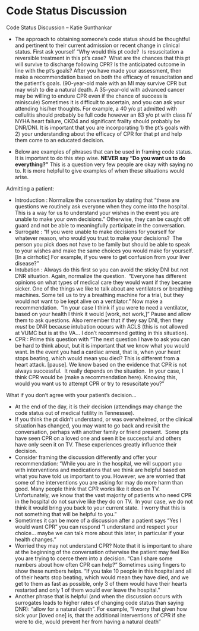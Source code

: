 # Code Status Discussion

Code Status Discussion – Katie Sunthankar

-   The approach to obtaining someone’s code status should be thoughtful
    and pertinent to their current admission or recent change in
    clinical status. First ask yourself “Why would this pt code?  Is
    resuscitation a reversible treatment in this pt’s case?  What are
    the chances that this pt will survive to discharge following CPR? Is
    the anticipated outcome in line with the pt’s goals? After you have
    made your assessment, then make a recommendation based on both the
    efficacy of resuscitation and the patient’s goals. (90-year-old male
    with an MI may survive CPR but may wish to die a natural death. A
    35-year-old with advanced cancer may be willing to endure CPR even
    if the chance of success is miniscule) Sometimes it is difficult to
    ascertain, and you can ask your attending his/her thoughts. For
    example, a 40 y/o pt admitted with cellulitis should probably be
    full code however an 83 y/o pt with class IV NYHA heart failure,
    CKD4 and significant frailty should probably be DNR/DNI. It is
    important that you are incorporating 1) the pt’s goals with 2) your
    understanding about the efficacy of CPR for that pt and help them
    come to an educated decision.

<!-- -->

-   Below are examples of phrases that can be used in framing code
    status. It is important to do this step wise. **NEVER say “Do you
    want us to do everything?”** This is a question very few people are
    okay with saying no to. It is more helpful to give examples of when
    these situations would arise.

Admitting a patient:

-   Introduction
    : Normalize the conversation by stating that “these are questions we
    routinely ask everyone when they come into the hospital.  This is a
    way for us to understand your wishes in the event you are unable to
    make your own decisions.” Otherwise, they can be caught off guard
    and not be able to meaningfully participate in the conversation.
-   Surrogate
    : “If you were unable to make decisions for yourself for whatever
    reason, who would you trust to make your decisions?  The person you
    pick does not have to be family but should be able to speak to your
    wishes and make the same choices you would make for yourself. \[In a
    cirrhotic\] For example, if you were to get confusion from your
    liver disease?”
-   Intubation
    : Always do this first so you can avoid the sticky DNI but not DNR
    situation. Again, normalize the question.  “Everyone has different
    opinions on what types of medical care they would want if they
    became sicker. One of the things we like to talk about are
    ventilators or breathing machines. Some tell us to try a breathing
    machine for a trial, but they would not want to be kept alive on a
    ventilator.” Now make a recommendation.  “In your case I think if
    you were to need a ventilator, based on your health I think it would
    \[work, not work,\]” Pause and allow them to ask questions. Also
    remember that if they say DNI, then they *must* be DNR because
    intubation occurs with ACLS (this is not allowed at VUMC but is at
    the VA… I don’t recommend getting in this situation).
-   CPR
    : Prime this question with “The next question I have to ask you can
    be hard to think about, but it is important that we know what you
    would want. In the event you had a cardiac arrest, that is, when
    your heart stops beating, which would mean you died? This is
    different from a heart attack. \[pause\]. We know based on the
    evidence that CPR is not always successful.  It really depends on
    the situation.  In your case, I think CPR would be (make a
    recommendation here). Knowing this, would you want us to attempt CPR
    or try to resuscitate you?”

What if you don’t agree with your patient’s decision…

-   At the end of the day, it is their decision (attendings may change
    the code status out of medical futility in Tennessee).
-   If you think the pt didn’t understand, or was overwhelmed, or the
    clinical situation has changed, you may want to go back and revisit
    the conversation, perhaps with another family or friend present. 
    Some pts have seen CPR on a loved one and seen it be successful and
    others have only seen it on TV. These experiences greatly influence
    their decision.
-   Consider framing the discussion differently and offer your
    recommendation: “While you are in the hospital, we will support you
    with interventions and medications that we think are helpful based
    on what you have told us important to you. However, we are worried
    that some of the interventions you are asking for may do more harm
    than good. Many people think that CPR works like it does on TV. 
    Unfortunately, we know that the vast majority of patients who need
    CPR in the hospital do not survive like they do on TV.  In your
    case, we do not think it would bring you back to your current
    state.  I worry that this is not something that will be helpful to
    you.”
-   Sometimes it can be more of a discussion after a patient says “Yes I
    would want CPR” you can respond “I understand and respect your
    choice… maybe we can talk more about this later, in particular if
    your health changes.”
-   Worried they may not understand CPR? Note that it is important to
    share at the beginning of the conversation otherwise the patient may
    feel like you are trying to coerce them into a decision. “Can I
    share some numbers about how often CPR can help?” Sometimes using
    fingers to show these numbers helps. “If you take 10 people in this
    hospital and all of their hearts stop beating, which would mean they
    have died, and we get to them as fast as possible, only 3 of them
    would have their hearts restarted and only 1 of them would ever
    leave the hospital.”
-   Another phrase that is helpful (and when the discussion occurs with
    surrogates leads to higher rates of changing code status than saying
    DNR): “allow for a natural death”. For example, “I worry that given
    how sick your \[loved one\] is, that the additional interventions of
    CPR if she were to die, would prevent her from having a natural
    death”
